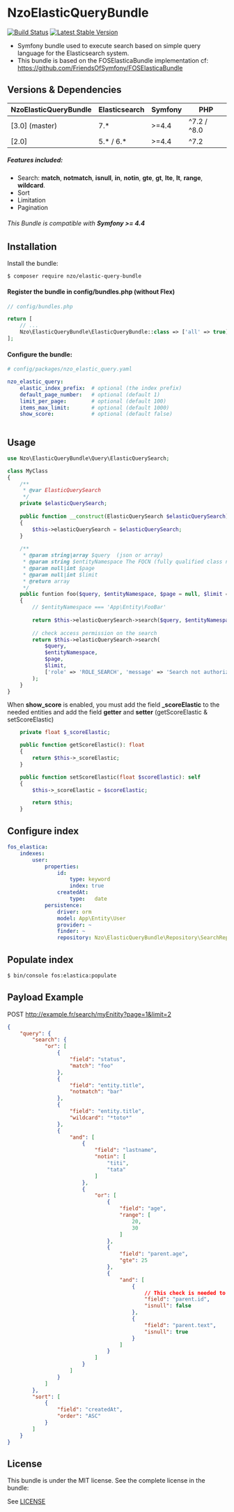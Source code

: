 NzoElasticQueryBundle
=====================

[![Build Status](https://travis-ci.org/nayzo/NzoElasticQueryBundle.svg?branch=master)](https://travis-ci.org/nayzo/NzoElasticQueryBundle)
[![Latest Stable Version](https://poser.pugx.org/nzo/elastic-query-bundle/v/stable)](https://packagist.org/packages/nzo/elastic-query-bundle)

- Symfony bundle used to execute search based on simple query language for the Elasticsearch system.
- This bundle is based on the FOSElasticaBundle implementation cf: https://github.com/FriendsOfSymfony/FOSElasticaBundle


Versions & Dependencies
-----------------------

| NzoElasticQueryBundle                                                                       | Elasticsearch | Symfony    | PHP   |
| --------------------------------------------------------------------------------------- | ------------- | ---------- | ----- |
| [3.0] (master)                                                                          | 7.\*          | \>=4.4 | ^7.2 / ^8.0 |
| [2.0]                                                                               | 5.\* / 6.\*    | \>=4.4   | ^7.2 |



##### Features included:
- Search: **match**, **notmatch**, **isnull**, **in**, **notin**, **gte**, **gt**, **lte**, **lt**, **range**, **wildcard**.
- Sort
- Limitation
- Pagination


###### This Bundle is compatible with **Symfony >= 4.4**


Installation
------------

Install the bundle:

```
$ composer require nzo/elastic-query-bundle
```

#### Register the bundle in config/bundles.php (without Flex)

``` php
// config/bundles.php

return [
    // ...
    Nzo\ElasticQueryBundle\ElasticQueryBundle::class => ['all' => true],
];
```

#### Configure the bundle:

``` yml
# config/packages/nzo_elastic_query.yaml

nzo_elastic_query:
    elastic_index_prefix:  # optional (the index prefix)
    default_page_number:   # optional (default 1)
    limit_per_page:        # optional (default 100)
    items_max_limit:       # optional (default 1000)
    show_score:            # optional (default false)
    
```

Usage
-----

```php
use Nzo\ElasticQueryBundle\Query\ElasticQuerySearch;

class MyClass
{
    /**
     * @var ElasticQuerySearch
     */
    private $elasticQuerySearch;
    
    public function __construct(ElasticQuerySearch $elasticQuerySearch)
    {
        $this->elasticQuerySearch = $elasticQuerySearch;
    }
    
    /**
     * @param string|array $query  (json or array)
     * @param string $entityNamespace The FQCN (fully qualified class name) of the entity to execute the search on.
     * @param null|int $page
     * @param null|int $limit
     * @return array
     */
    public funtion foo($query, $entityNamespace, $page = null, $limit = null)
    {
        // $entityNamespace === 'App\Entity\FooBar'
        
        return $this->elasticQuerySearch->search($query, $entityNamespace, $page, $limit);
        
        // check access permission on the search
        return $this->elasticQuerySearch->search(
            $query,
            $entityNamespace,
            $page,
            $limit,
            ['role' => 'ROLE_SEARCH', 'message' => 'Search not authorized'] // 'message' is optional
        );
    }
}
```

When **show_score** is enabled, you must add the field **_scoreElastic** to the needed entities and add the field **getter** and **setter** (getScoreElastic & setScoreElastic)
```php
    private float $_scoreElastic;

    public function getScoreElastic(): float
    {
        return $this->_scoreElastic;
    }

    public function setScoreElastic(float $scoreElastic): self
    {
        $this->_scoreElastic = $scoreElastic;

        return $this;
    }
```

Configure index
---------------
```yaml
fos_elastica:
    indexes:
        user:
            properties:
                id:
                    type: keyword
                    index: true
                createdAt:
                    type:   date
            persistence:
                driver: orm
                model: App\Entity\User
                provider: ~
                finder: ~
                repository: Nzo\ElasticQueryBundle\Repository\SearchRepository
```

Populate index
--------------
```bash
$ bin/console fos:elastica:populate
```

Payload Example
---------------

POST  http://example.fr/search/myEnitity?page=1&limit=2

```json
{
    "query": {
        "search": {
            "or": [
                {
                    "field": "status",
                    "match": "foo"
                },
                {
                    "field": "entity.title",
                    "notmatch": "bar"
                },
                {
                    "field": "entity.title",
                    "wildcard": "*toto*"
                },
                {
                    "and": [
                        {
                            "field": "lastname",
                            "notin": [
                                "titi",
                                "tata"
                            ]
                        },
                        {
                            "or": [
                                {
                                    "field": "age",
                                    "range": [
                                        20,
                                        30
                                    ]
                                },
                                {
                                    "field": "parent.age",
                                    "gte": 25
                                },
                                {
                                    "and": [
                                        {
                                            // This check is needed to make sure the 'parent' is not Null
                                            "field": "parent.id",
                                            "isnull": false
                                        },
                                        {
                                            "field": "parent.text",
                                            "isnull": true
                                        }
                                    ]
                                }
                            ]
                        }
                    ]
                }
            ]
        },
        "sort": [
            {
                "field": "createdAt",
                "order": "ASC"
            }
        ]
    }
}
```

License
-------

This bundle is under the MIT license. See the complete license in the bundle:

See [LICENSE](https://github.com/nayzo/NzoElasticQueryBundle/tree/master/LICENSE)

